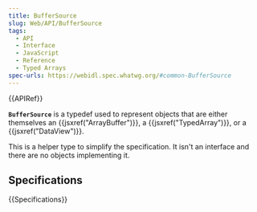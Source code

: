 ```yaml
---
title: BufferSource
slug: Web/API/BufferSource
tags:
  - API
  - Interface
  - JavaScript
  - Reference
  - Typed Arrays
spec-urls: https://webidl.spec.whatwg.org/#common-BufferSource
---
```

{{APIRef}}

**`BufferSource`** is a typedef used to represent objects that are either themselves an {{jsxref("ArrayBuffer")}}, a {{jsxref("TypedArray")}}, or a {{jsxref("DataView")}}.

This is a helper type to simplify the specification. It isn't an interface and there are no objects implementing it.

## Specifications

{{Specifications}}
